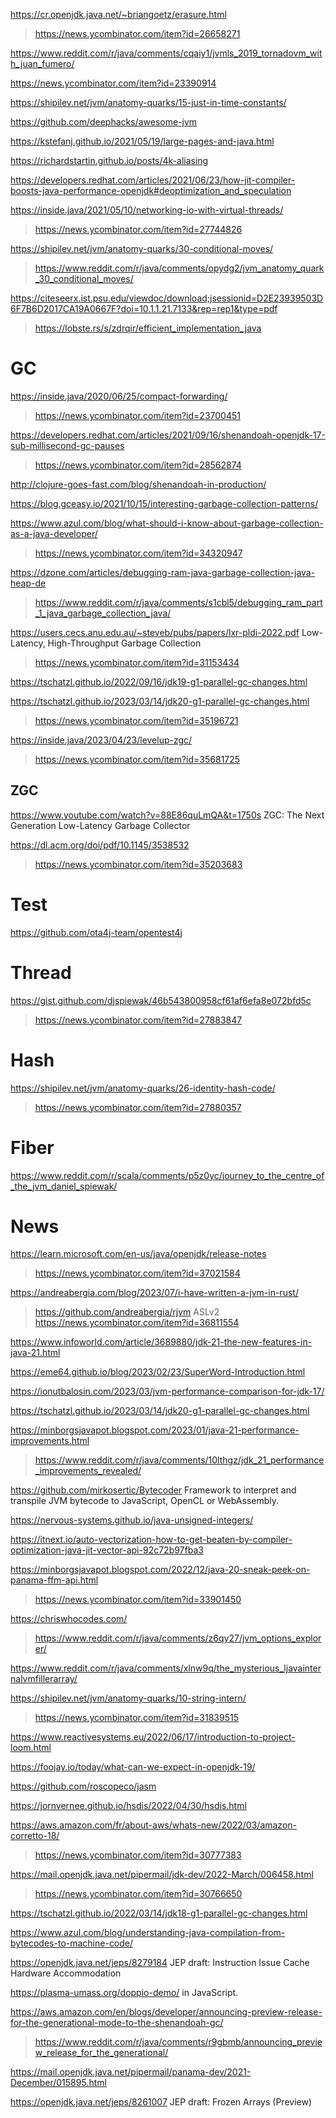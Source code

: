 https://cr.openjdk.java.net/~briangoetz/erasure.html
> https://news.ycombinator.com/item?id=26658271

https://www.reddit.com/r/java/comments/cqaiy1/jvmls_2019_tornadovm_with_juan_fumero/

https://news.ycombinator.com/item?id=23390914

https://shipilev.net/jvm/anatomy-quarks/15-just-in-time-constants/

https://github.com/deephacks/awesome-jvm

https://kstefanj.github.io/2021/05/19/large-pages-and-java.html

https://richardstartin.github.io/posts/4k-aliasing

https://developers.redhat.com/articles/2021/06/23/how-jit-compiler-boosts-java-performance-openjdk#deoptimization_and_speculation

https://inside.java/2021/05/10/networking-io-with-virtual-threads/
> https://news.ycombinator.com/item?id=27744826

https://shipilev.net/jvm/anatomy-quarks/30-conditional-moves/
> https://www.reddit.com/r/java/comments/opydg2/jvm_anatomy_quark_30_conditional_moves/

https://citeseerx.ist.psu.edu/viewdoc/download;jsessionid=D2E23939503D6F7B6D2017CA19A0667F?doi=10.1.1.21.7133&rep=rep1&type=pdf
> https://lobste.rs/s/zdrqir/efficient_implementation_java

# GC
https://inside.java/2020/06/25/compact-forwarding/
> https://news.ycombinator.com/item?id=23700451

https://developers.redhat.com/articles/2021/09/16/shenandoah-openjdk-17-sub-millisecond-gc-pauses
> https://news.ycombinator.com/item?id=28562874

http://clojure-goes-fast.com/blog/shenandoah-in-production/

https://blog.gceasy.io/2021/10/15/interesting-garbage-collection-patterns/

https://www.azul.com/blog/what-should-i-know-about-garbage-collection-as-a-java-developer/
> https://news.ycombinator.com/item?id=34320947

https://dzone.com/articles/debugging-ram-java-garbage-collection-java-heap-de
> https://www.reddit.com/r/java/comments/s1cbl5/debugging_ram_part_1_java_garbage_collection_java/

https://users.cecs.anu.edu.au/~steveb/pubs/papers/lxr-pldi-2022.pdf Low-Latency, High-Throughput Garbage Collection
> https://news.ycombinator.com/item?id=31153434

https://tschatzl.github.io/2022/09/16/jdk19-g1-parallel-gc-changes.html

https://tschatzl.github.io/2023/03/14/jdk20-g1-parallel-gc-changes.html
> https://news.ycombinator.com/item?id=35196721

https://inside.java/2023/04/23/levelup-zgc/
> https://news.ycombinator.com/item?id=35681725

## ZGC
https://www.youtube.com/watch?v=88E86quLmQA&t=1750s ZGC: The Next Generation Low-Latency Garbage Collector

https://dl.acm.org/doi/pdf/10.1145/3538532
> https://news.ycombinator.com/item?id=35203683

# Test
https://github.com/ota4j-team/opentest4j

# Thread
https://gist.github.com/djspiewak/46b543800958cf61af6efa8e072bfd5c
> https://news.ycombinator.com/item?id=27883847

# Hash
https://shipilev.net/jvm/anatomy-quarks/26-identity-hash-code/
> https://news.ycombinator.com/item?id=27880357

# Fiber
https://www.reddit.com/r/scala/comments/p5z0yc/journey_to_the_centre_of_the_jvm_daniel_spiewak/

# News
https://learn.microsoft.com/en-us/java/openjdk/release-notes
> https://news.ycombinator.com/item?id=37021584

https://andreabergia.com/blog/2023/07/i-have-written-a-jvm-in-rust/
> https://github.com/andreabergia/rjvm ASLv2
> https://news.ycombinator.com/item?id=36811554

https://www.infoworld.com/article/3689880/jdk-21-the-new-features-in-java-21.html

https://eme64.github.io/blog/2023/02/23/SuperWord-Introduction.html

https://ionutbalosin.com/2023/03/jvm-performance-comparison-for-jdk-17/

https://tschatzl.github.io/2023/03/14/jdk20-g1-parallel-gc-changes.html

https://minborgsjavapot.blogspot.com/2023/01/java-21-performance-improvements.html
> https://www.reddit.com/r/java/comments/10lthgz/jdk_21_performance_improvements_revealed/

https://github.com/mirkosertic/Bytecoder Framework to interpret and transpile JVM bytecode to JavaScript, OpenCL or WebAssembly.

https://nervous-systems.github.io/java-unsigned-integers/

https://itnext.io/auto-vectorization-how-to-get-beaten-by-compiler-optimization-java-jit-vector-api-92c72b97fba3

https://minborgsjavapot.blogspot.com/2022/12/java-20-sneak-peek-on-panama-ffm-api.html
> https://news.ycombinator.com/item?id=33901450

https://chriswhocodes.com/
> https://www.reddit.com/r/java/comments/z6qy27/jvm_options_explorer/

https://www.reddit.com/r/java/comments/xlnw9q/the_mysterious_ljavainternalvmfillerarray/

https://shipilev.net/jvm/anatomy-quarks/10-string-intern/
> https://news.ycombinator.com/item?id=31839515

https://www.reactivesystems.eu/2022/06/17/introduction-to-project-loom.html

https://foojay.io/today/what-can-we-expect-in-openjdk-19/

https://github.com/roscopeco/jasm

https://jornvernee.github.io/hsdis/2022/04/30/hsdis.html

https://aws.amazon.com/fr/about-aws/whats-new/2022/03/amazon-corretto-18/
> https://news.ycombinator.com/item?id=30777383

https://mail.openjdk.java.net/pipermail/jdk-dev/2022-March/006458.html
> https://news.ycombinator.com/item?id=30766650

https://tschatzl.github.io/2022/03/14/jdk18-g1-parallel-gc-changes.html

https://www.azul.com/blog/understanding-java-compilation-from-bytecodes-to-machine-code/

https://openjdk.java.net/jeps/8279184 JEP draft: Instruction Issue Cache Hardware Accommodation

https://plasma-umass.org/doppio-demo/ in JavaScript.

https://aws.amazon.com/en/blogs/developer/announcing-preview-release-for-the-generational-mode-to-the-shenandoah-gc/
> https://www.reddit.com/r/java/comments/r9gbmb/announcing_preview_release_for_the_generational/

https://mail.openjdk.java.net/pipermail/panama-dev/2021-December/015895.html

https://openjdk.java.net/jeps/8261007 JEP draft: Frozen Arrays (Preview)